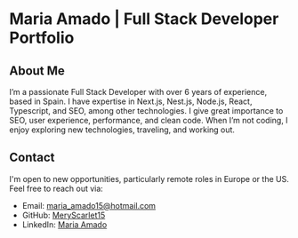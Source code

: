 # Maria Amado | Full Stack Developer Portfolio

## About Me

I’m a passionate Full Stack Developer with over 6 years of experience, based in Spain. I have expertise in Next.js, Nest.js, Node.js, React, Typescript, and SEO, among other technologies. I give great importance to SEO, user experience, performance, and clean code. When I’m not coding, I enjoy exploring new technologies, traveling, and working out.

## Contact

I'm open to new opportunities, particularly remote roles in Europe or the US. Feel free to reach out via:

- Email: [maria_amado15@hotmail.com](mailto:maria_amado15@hotmail.com)
- GitHub: [MeryScarlet15](https://github.com/MeryScarlet15)
- LinkedIn: [Maria Amado](https://www.linkedin.com/in/maria-amado-854b6116a)
